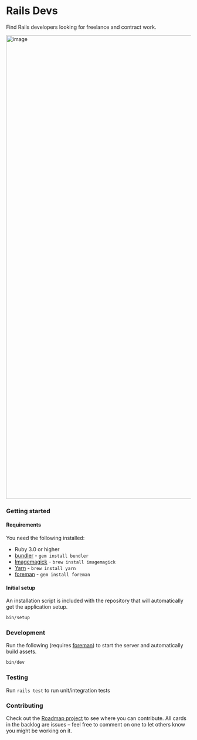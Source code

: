 # Rails Devs

Find Rails developers looking for freelance and contract work.

<img width="1265" alt="image" src="https://user-images.githubusercontent.com/2092156/139750554-defc667b-ffdf-413f-995c-f1ec0436c451.png">

### Getting started

#### Requirements

You need the following installed:

* Ruby 3.0 or higher
* [bundler](https://bundler.io) - `gem install bundler`
* [Imagemagick](https://imagemagick.org) - `brew install imagemagick`
* [Yarn](https://yarnpkg.com) - `brew install yarn`
* [foreman](https://github.com/ddollar/foreman) - `gem install foreman`

#### Initial setup

An installation script is included with the repository that will automatically get the application setup.

```bash
bin/setup
```

### Development

Run the following (requires [foreman](https://github.com/ddollar/foreman)) to start the server and automatically build assets.

```bash
bin/dev
```

### Testing

Run `rails test` to run unit/integration tests

### Contributing

Check out the [Roadmap project](https://github.com/joemasilotti/railsdevs.io/projects/2) to see where you can contribute. All cards in the backlog are issues – feel free to comment on one to let others know you might be working on it.
